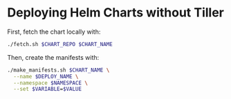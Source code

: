 # Deploying Helm Charts without Tiller

First, fetch the chart locally with:

```sh
./fetch.sh $CHART_REPO $CHART_NAME
```

Then, create the manifests with:

```sh
./make_manifests.sh $CHART_NAME \
  --name $DEPLOY_NAME \
  --namespace $NAMESPACE \
  --set $VARIABLE=$VALUE
```
